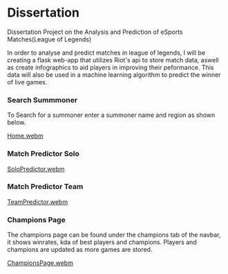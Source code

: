 # Dissertation
Dissertation Project on the Analysis and Prediction of eSports Matches(League of Legends)

In order to analyse and predict matches in league of legends, I will be creating a flask web-app that utilizes Riot's api to store match data, aswell as create infographics to aid players in improving their peformance. This data will also be used in a machine learning algorithm to predict the winner of live games.



### Search Summmoner

To Search for a summoner enter a summoner name and region as shown below.

[Home.webm](https://user-images.githubusercontent.com/74361286/235540045-e6afcfe2-7486-4533-a37a-bce150ffa3d7.webm)



### Match Predictor Solo


[SoloPredictor.webm](https://user-images.githubusercontent.com/74361286/235540717-139ac77e-5f96-4f95-bc75-d500a72b17b3.webm)



### Match Predictor Team

[TeamPredictor.webm](https://user-images.githubusercontent.com/74361286/235540711-49027c7a-7615-4782-b390-632ee31b5b2e.webm)


### Champions Page

The champions page can be found under the champions tab of the navbar, it shows winrates, kda of best players and champions. Players and champions are updated as more games are stored.

[ChampionsPage.webm](https://user-images.githubusercontent.com/74361286/235540587-d8edec08-a45b-4fcc-b73e-d858db12ae45.webm)
